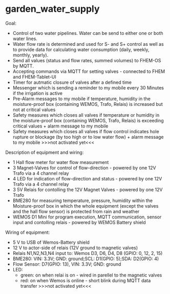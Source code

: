 # garden_water_supply

Goal:
- Control of two water pipelines. Water can be send to either one or both water lines. 
- Water flow rate is determined and used for S- and S+ control as well as to provide data for calculating water consumption (daily, weekly, monthly, yearly).
- Send all values (status and flow rates, summed volumes) to FHEM-OS by MQTT.
- Accepting commands via MQTT for setting valves - connected to FHEM and FHEM-Tablet-UI  
- Timer for autmatic closure of valves after a defined time
- Messenger which is sending a reminder to my mobile every 30 Minutes if the irrigation is active
- Pre-Alarm messages to my mobile if temperature, humidity in the moisture-proof box (containing WEMOS, Trafo, Relais) is increased but not at critical values
- Safety measures which closes all valves if temperature or humidity in the moisture-proof box (containing WEMOS, Trafo, Relais) is exceeding critical values + alarm message to my mobile
- Safety measures which closes all valves if flow control indicates hole rupture or blockage (by too high or to low water flow) + alarm message to my mobile >>>not activated yet<<<

Description of equipment and wiring:
- 1 Hall flow meter for water flow measurement
- 3 Magnet-Valves for control of flow-direction - powered by one 12V Trafo via a 4 channel relay
- 4 LED for indication of flow-direction and status - powered by one 12V Trafo via a 4 channel relay
- 3 5V Relais for contolling the 12V Magnet Valves - powered by one 12V Trafo
- BME280 for measuring temperature, pressure, humidity within the Moisture-proof box in which the whole equipment (except the valves and the hall flow sensor) is protected from rain and weather  
- WEMOS D1 Mini for program execution, MQTT communication, sensor input and contolling relais - powered by WEMOS Battery shield 

Wiring of equipment:
- 5 V to USB of Wemos-Battery shield
- 12 V to actor-side of relais (12V ground to magnetic valves)
- Relais N1,N2,N3,N4 input to: Wemos D3, D6, D4, D8  (GPIO: 0, 12, 2, 15)
- BME280: VIN: 3.3V; GND: ground;SCL: D1(GPIO: 5);SDA: D2(GPIO: 4)
- Flow Sensor: D7(GPIO: 13), VIN: 3.3V; GND: ground
- LED:
    - green: on when relai is on - wired in parellel to the magnetic valves
    - red: on when Wemos is online - short blink during MQTT data transfer    >>>not activated yet<<<
